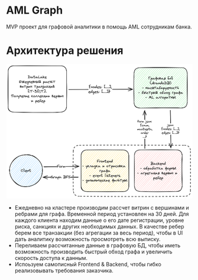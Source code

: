 # AML Graph

MVP проект для графовой аналитики в помощь AML сотрудникам банка.

# Архитектура решения

![docs/img/aml_graph_design.png](docs/img/aml_graph_design.png)

- Ежедневно на кластере производим рассчет витрин с вершинами и ребрами для графа.
Временной период установлен на 30 дней. Для каждого клиента находим данные о его 
дате регистрации, уровне риска, санкциях и других необходимых данных. В качестве ребер 
берем все транзакции (без агрегации за весь период), чтобы в UI дать аналитику возможность
просмотреть всю выписку.
- Переливаем рассчитанные данные в графовую БД, чтобы иметь возможность производить
быстрый обход графа и увеличить скорость доступа к данным.
- Испоьзуем самописный Frontend & Backend, чтобы гибко реализовывать требования заказчика.